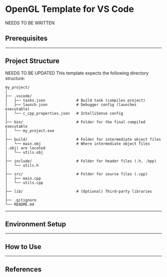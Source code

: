 # OpenGL Template for VS Code
NEEDS TO BE WRITTEN

## Prerequisites


---

## Project Structure
NEEDS TO BE UPDATED
This template expects the following directory structure:

```
my_project/
│
├── .vscode/
│   ├── tasks.json              # Build task (compiles project)
│   ├── launch.json             # Debugger config (launches executable)
│   └── c_cpp_properties.json   # IntelliSense config
│
├── bin/                        # Folder for the final compiled executable
│   └── my_project.exe
│
├── build/                      # Folder for intermediate object files
│   └── main.obj                # Where intermediate object files (.obj) are located
│   └── utils.obj
│
├── include/                    # Folder for header files (.h, .hpp)
│   └── utils.h 
│
├── src/                        # Folder for source files (.cpp)
│   ├── main.cpp
│   └── utils.cpp
│
├── lib/                        # (Optional) Third-party libraries
│
├── .gitignore
└── README.md
```

---
## Environment Setup

---
## How to Use


---
## References

